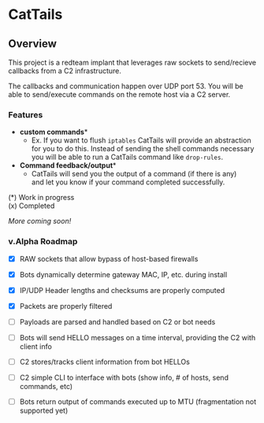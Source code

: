# CatTails

## Overview  
This project is a redteam implant that leverages raw sockets to 
send/recieve callbacks from a C2 infrastructure.  
  
The callbacks and communication happen over UDP port 53. You will be able to send/execute commands on the remote host via a C2 server.  

### Features

-  **custom commands***
    - Ex. If you want to flush `iptables` CatTails will provide an
      abstraction for you to do this. Instead of sending the shell commands
      necessary you will be able to run a CatTails command like `drop-rules`. 
- **Command feedback/output***
    - CatTails will send you the output of a command (if there is any)  
      and let you know if your command completed successfully.  

(*) Work in progress  
(x) Completed

*More coming soon!*

### v.Alpha Roadmap
- [x] RAW sockets that allow bypass of host-based firewalls 
- [x] Bots dynamically determine gateway MAC, IP, etc. during install
- [x] IP/UDP Header lengths and checksums are properly computed
- [x] Packets are properly filtered 
- [ ] Payloads are parsed and handled based on C2 or bot needs
- [ ] Bots will send HELLO messages on a time interval, providing the C2 with client info
- [ ] C2 stores/tracks client information from bot HELLOs
- [ ] C2 simple CLI to interface with bots (show info, # of hosts, send commands, etc)
- [ ] Bots return output of commands executed up to MTU (fragmentation not supported yet)

